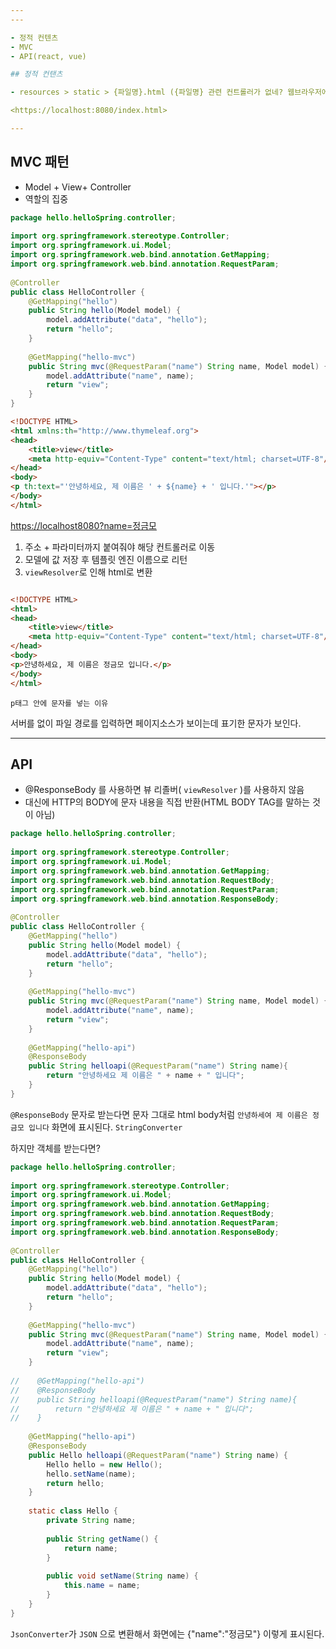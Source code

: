 ```yaml
---
---

- 정적 컨텐츠
- MVC
- API(react, vue)

## 정적 컨탠츠

- resources > static > {파일명}.html ({파일명} 관련 컨트롤러가 없네? 웹브라우저에 반환)

<https://localhost:8080/index.html>

---       
```


## MVC 패턴

- Model + View+ Controller
- 역할의 집중

```java
package hello.helloSpring.controller;  
  
import org.springframework.stereotype.Controller;  
import org.springframework.ui.Model;  
import org.springframework.web.bind.annotation.GetMapping;  
import org.springframework.web.bind.annotation.RequestParam;  
  
@Controller  
public class HelloController {  
    @GetMapping("hello")  
    public String hello(Model model) {  
        model.addAttribute("data", "hello");  
        return "hello";  
    }  
  
    @GetMapping("hello-mvc")  
    public String mvc(@RequestParam("name") String name, Model model) {  
        model.addAttribute("name", name);  
        return "view";  
    }  
}
```


```html
<!DOCTYPE HTML>  
<html xmlns:th="http://www.thymeleaf.org">  
<head>  
    <title>view</title>  
    <meta http-equiv="Content-Type" content="text/html; charset=UTF-8"/>  
</head>  
<body>  
<p th:text="'안녕하세요, 제 이름은 ' + ${name} + ' 입니다.'"></p>  
</body>  
</html>
```

<https://localhost8080?name=정금모>

1. 주소 + 파라미터까지 붙여줘야 해당 컨트롤러로 이동
2. 모델에 값 저장 후 템플릿 엔진 이름으로 리턴
3. `viewResolver`로 인해 html로 변환

```html

<!DOCTYPE HTML>
<html>
<head>
    <title>view</title>
    <meta http-equiv="Content-Type" content="text/html; charset=UTF-8"/>
</head>
<body>
<p>안녕하세요, 제 이름은 정금모 입니다.</p>
</body>
</html>
```

`p태그 안에 문자를 넣는 이유`

서버를 없이 파일 경로를 입력하면 페이지소스가 보이는데 표기한 문자가 보인다.


---


## API

- @ResponseBody 를 사용하면 뷰 리졸버( ` viewResolver ` )를 사용하지 않음
- 대신에 HTTP의 BODY에 문자 내용을 직접 반환(HTML BODY TAG를 말하는 것이 아님)

```java
package hello.helloSpring.controller;  
  
import org.springframework.stereotype.Controller;  
import org.springframework.ui.Model;  
import org.springframework.web.bind.annotation.GetMapping;  
import org.springframework.web.bind.annotation.RequestBody;  
import org.springframework.web.bind.annotation.RequestParam;  
import org.springframework.web.bind.annotation.ResponseBody;  
  
@Controller  
public class HelloController {  
    @GetMapping("hello")  
    public String hello(Model model) {  
        model.addAttribute("data", "hello");  
        return "hello";  
    }  
  
    @GetMapping("hello-mvc")  
    public String mvc(@RequestParam("name") String name, Model model) {  
        model.addAttribute("name", name);  
        return "view";  
    }  
  
    @GetMapping("hello-api")  
    @ResponseBody  
    public String helloapi(@RequestParam("name") String name){  
        return "안녕하세요 제 이름은 " + name + " 입니다";  
    }  
}
```

`@ResponseBody` 문자로 받는다면 문자 그대로 html body처럼 
`안녕하세여 제 이름은 정금모 입니다` 화면에 표시된다. `StringConverter`

하지만 객체를 받는다면?

```java
package hello.helloSpring.controller;  
  
import org.springframework.stereotype.Controller;  
import org.springframework.ui.Model;  
import org.springframework.web.bind.annotation.GetMapping;  
import org.springframework.web.bind.annotation.RequestBody;  
import org.springframework.web.bind.annotation.RequestParam;  
import org.springframework.web.bind.annotation.ResponseBody;  
  
@Controller  
public class HelloController {  
    @GetMapping("hello")  
    public String hello(Model model) {  
        model.addAttribute("data", "hello");  
        return "hello";  
    }  
  
    @GetMapping("hello-mvc")  
    public String mvc(@RequestParam("name") String name, Model model) {  
        model.addAttribute("name", name);  
        return "view";  
    }  
  
//    @GetMapping("hello-api")  
//    @ResponseBody  
//    public String helloapi(@RequestParam("name") String name){  
//        return "안녕하세요 제 이름은 " + name + " 입니다";  
//    }  
  
    @GetMapping("hello-api")  
    @ResponseBody  
    public Hello helloapi(@RequestParam("name") String name) {  
        Hello hello = new Hello();  
        hello.setName(name);  
        return hello;  
    }  
  
    static class Hello {  
        private String name;  
  
        public String getName() {  
            return name;  
        }  
  
        public void setName(String name) {  
            this.name = name;  
        }  
    }  
}
```

`JsonConverter`가 `JSON` 으로 변환해서 화면에는 {"name":"정금모"} 이렇게 표시된다.